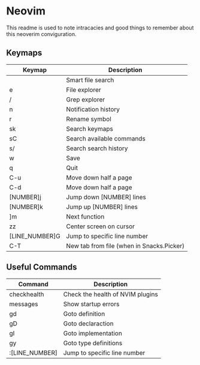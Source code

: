 # Neovim

This readme is used to note intracacies and good things to remember about this
neoverim conviguration.

## Keymaps

| Keymap | Description |
| --- | --- |
| <leader><leader> | Smart file search |
| <leader>e | File explorer |
| <leader>/ | Grep explorer |
| <leader>n | Notification history |
| <leader>r | Rename symbol |
| <leader>sk | Search keymaps |
| <leader>sC | Search available commands |
| <leader>s/ | Search search history |
| <leader>w | Save |
| <leader>q | Quit |
| C-u | Move down half a page |
| C-d | Move down half a page |
| [NUMBER]j | Jump down [NUMBER] lines |
| [NUMBER]k | Jump up [NUMBER] lines |
| ]m | Next function |
| zz | Center screen on cursor |
| [LINE_NUMBER]G | Jump to specific line number |
| C-T | New tab from file (when in Snacks.Picker) | 

## Useful Commands
| Command | Description |
| --- | --- |
| checkhealth | Check the health of NVIM plugins |
| messages | Show startup errors |
| gd | Goto definition |
| gD | Goto declaraction |
| gI | Goto implementation |
| gy | Goto type definitions |
| :[LINE_NUMBER] | Jump to specific line number |
